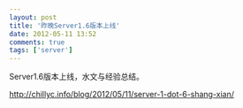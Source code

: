 ```yaml
---
layout: post
title: '昨晚Server1.6版本上线'
date: 2012-05-11 13:52
comments: true
tags: ['server']
---
```


Server1.6版本上线，水文与经验总结。

[ http://chillyc.info/blog/2012/05/11/server-1-dot-6-shang-xian/
](http://chillyc.info/blog/2012/05/11/server-1-dot-6-shang-xian/)  

